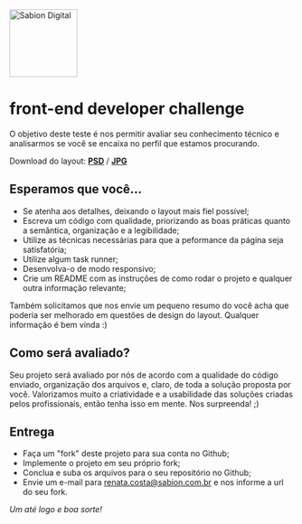 <a href="http://sabion.com.br">
    <img src="https://avatars2.githubusercontent.com/u/26559852?s=200&v=4" alt="Sabion Digital" width="120"/>
</a>

# front-end developer challenge

O objetivo deste teste é nos permitir avaliar seu conhecimento técnico e analisarmos se você se encaixa no perfil que estamos procurando.

Download do layout: **[PSD](./material/frontend_challenge.psd)** / **[JPG](./material/frontend_challenge.jpg)**

## Esperamos que você...

* Se atenha aos detalhes, deixando o layout mais fiel possível;
* Escreva um código com qualidade, priorizando as boas práticas quanto a semântica, organização e a legibilidade;
* Utilize as técnicas necessárias para que a peformance da página seja satisfatória;
* Utilize algum task runner;
* Desenvolva-o de modo responsivo;
* Crie um README com as instruções de como rodar o projeto e qualquer outra informação relevante;

Também solicitamos que nos envie um pequeno resumo do você acha que poderia ser melhorado em questões de design do layout. Qualquer informação é bem vinda :)

## Como será avaliado?

Seu projeto será avaliado por nós de acordo com a qualidade do código enviado, organização dos arquivos e, claro, de toda a solução proposta por você. Valorizamos muito a criatividade e a usabilidade das soluções criadas pelos profissionais, então tenha isso em mente. Nos surpreenda! ;)

## Entrega

* Faça um "fork" deste projeto para sua conta no Github;
* Implemente o projeto em seu próprio fork;
* Conclua e suba os arquivos para o seu repositório no Github;
* Envie um e-mail para <a href="mailto:renata.costa@sabion.com.br">renata.costa@sabion.com.br</a> e nos informe a url do seu fork.

_Um até logo e boa sorte!_
